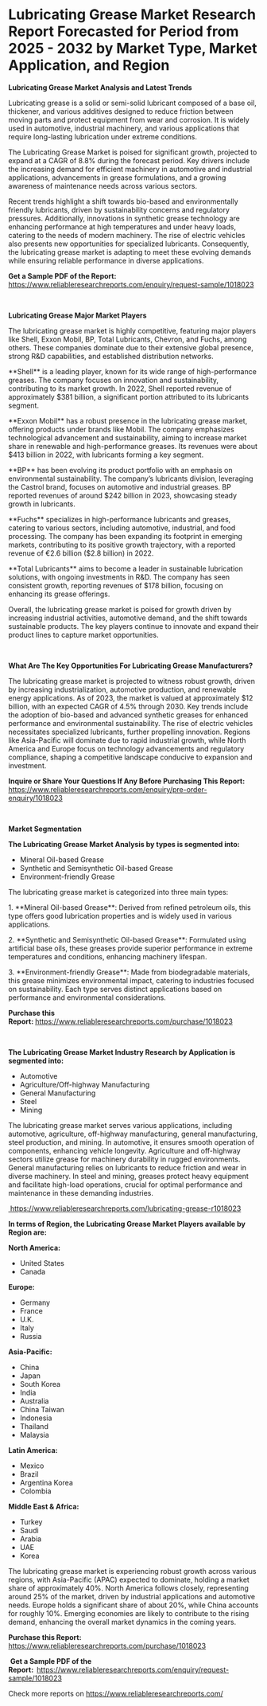 <p><h1>Lubricating Grease Market Research Report Forecasted for Period from 2025 -  2032 by Market Type, Market Application, and Region</h1></p><p><strong>Lubricating Grease Market Analysis and Latest Trends</strong></p>
<p><p>Lubricating grease is a solid or semi-solid lubricant composed of a base oil, thickener, and various additives designed to reduce friction between moving parts and protect equipment from wear and corrosion. It is widely used in automotive, industrial machinery, and various applications that require long-lasting lubrication under extreme conditions. </p><p>The Lubricating Grease Market is poised for significant growth, projected to expand at a CAGR of 8.8% during the forecast period. Key drivers include the increasing demand for efficient machinery in automotive and industrial applications, advancements in grease formulations, and a growing awareness of maintenance needs across various sectors. </p><p>Recent trends highlight a shift towards bio-based and environmentally friendly lubricants, driven by sustainability concerns and regulatory pressures. Additionally, innovations in synthetic grease technology are enhancing performance at high temperatures and under heavy loads, catering to the needs of modern machinery. The rise of electric vehicles also presents new opportunities for specialized lubricants. Consequently, the lubricating grease market is adapting to meet these evolving demands while ensuring reliable performance in diverse applications.</p></p>
<p><strong>Get a Sample PDF of the Report:&nbsp;</strong> <a href="https://www.reliableresearchreports.com/enquiry/request-sample/1018023?utm_campaign=2279&utm_medium=2&utm_source=Github&utm_content=ia&utm_term=02042025&utm_id=lubricating-grease">https://www.reliableresearchreports.com/enquiry/request-sample/1018023</a></p>
<p>&nbsp;</p>
<p><strong>Lubricating Grease Major Market Players</strong></p>
<p><p>The lubricating grease market is highly competitive, featuring major players like Shell, Exxon Mobil, BP, Total Lubricants, Chevron, and Fuchs, among others. These companies dominate due to their extensive global presence, strong R&D capabilities, and established distribution networks.</p><p>**Shell** is a leading player, known for its wide range of high-performance greases. The company focuses on innovation and sustainability, contributing to its market growth. In 2022, Shell reported revenue of approximately $381 billion, a significant portion attributed to its lubricants segment.</p><p>**Exxon Mobil** has a robust presence in the lubricating grease market, offering products under brands like Mobil. The company emphasizes technological advancement and sustainability, aiming to increase market share in renewable and high-performance greases. Its revenues were about $413 billion in 2022, with lubricants forming a key segment.</p><p>**BP** has been evolving its product portfolio with an emphasis on environmental sustainability. The company’s lubricants division, leveraging the Castrol brand, focuses on automotive and industrial greases. BP reported revenues of around $242 billion in 2023, showcasing steady growth in lubricants.</p><p>**Fuchs** specializes in high-performance lubricants and greases, catering to various sectors, including automotive, industrial, and food processing. The company has been expanding its footprint in emerging markets, contributing to its positive growth trajectory, with a reported revenue of €2.6 billion ($2.8 billion) in 2022.</p><p>**Total Lubricants** aims to become a leader in sustainable lubrication solutions, with ongoing investments in R&D. The company has seen consistent growth, reporting revenues of $178 billion, focusing on enhancing its grease offerings.</p><p>Overall, the lubricating grease market is poised for growth driven by increasing industrial activities, automotive demand, and the shift towards sustainable products. The key players continue to innovate and expand their product lines to capture market opportunities.</p></p>
<p>&nbsp;</p>
<p><strong>What Are The Key Opportunities For Lubricating Grease Manufacturers?</strong></p>
<p><p>The lubricating grease market is projected to witness robust growth, driven by increasing industrialization, automotive production, and renewable energy applications. As of 2023, the market is valued at approximately $12 billion, with an expected CAGR of 4.5% through 2030. Key trends include the adoption of bio-based and advanced synthetic greases for enhanced performance and environmental sustainability. The rise of electric vehicles necessitates specialized lubricants, further propelling innovation. Regions like Asia-Pacific will dominate due to rapid industrial growth, while North America and Europe focus on technology advancements and regulatory compliance, shaping a competitive landscape conducive to expansion and investment.</p></p>
<p><strong>Inquire or Share Your Questions If Any Before Purchasing This Report:</strong> <a href="https://www.reliableresearchreports.com/enquiry/pre-order-enquiry/1018023?utm_campaign=2279&utm_medium=2&utm_source=Github&utm_content=ia&utm_term=02042025&utm_id=lubricating-grease">https://www.reliableresearchreports.com/enquiry/pre-order-enquiry/1018023</a></p>
<p>&nbsp;</p>
<p><strong>Market Segmentation</strong></p>
<p><strong>The Lubricating Grease Market Analysis by types is segmented into:</strong></p>
<p><ul><li>Mineral Oil-based Grease</li><li>Synthetic and Semisynthetic Oil-based Grease</li><li>Environment-friendly Grease</li></ul></p>
<p><p>The lubricating grease market is categorized into three main types: </p><p>1. **Mineral Oil-based Grease**: Derived from refined petroleum oils, this type offers good lubrication properties and is widely used in various applications. </p><p>2. **Synthetic and Semisynthetic Oil-based Grease**: Formulated using artificial base oils, these greases provide superior performance in extreme temperatures and conditions, enhancing machinery lifespan. </p><p>3. **Environment-friendly Grease**: Made from biodegradable materials, this grease minimizes environmental impact, catering to industries focused on sustainability. Each type serves distinct applications based on performance and environmental considerations.</p></p>
<p><strong>Purchase this Report:&nbsp;</strong><a href="https://www.reliableresearchreports.com/purchase/1018023?utm_campaign=2279&utm_medium=2&utm_source=Github&utm_content=ia&utm_term=02042025&utm_id=lubricating-grease">https://www.reliableresearchreports.com/purchase/1018023</a></p>
<p>&nbsp;</p>
<p><strong>The Lubricating Grease Market Industry Research by Application is segmented into:</strong></p>
<p><ul><li>Automotive</li><li>Agriculture/Off-highway Manufacturing</li><li>General Manufacturing</li><li>Steel</li><li>Mining</li></ul></p>
<p><p>The lubricating grease market serves various applications, including automotive, agriculture, off-highway manufacturing, general manufacturing, steel production, and mining. In automotive, it ensures smooth operation of components, enhancing vehicle longevity. Agriculture and off-highway sectors utilize grease for machinery durability in rugged environments. General manufacturing relies on lubricants to reduce friction and wear in diverse machinery. In steel and mining, greases protect heavy equipment and facilitate high-load operations, crucial for optimal performance and maintenance in these demanding industries.</p></p>
<p><a href="https://www.reliableresearchreports.com/lubricating-grease-r1018023?utm_campaign=2279&utm_medium=2&utm_source=Github&utm_content=ia&utm_term=02042025&utm_id=lubricating-grease">&nbsp;https://www.reliableresearchreports.com/lubricating-grease-r1018023</a></p>
<p><strong>In terms of Region, the Lubricating Grease Market Players available by Region are:</strong></p>
<p>
    <p> <strong> North America: </strong>
        <ul>
            <li>United States</li>
            <li>Canada</li>
        </ul>
        </p> 
    <p> <strong> Europe: </strong>
        <ul>
            <li>Germany</li>
            <li>France</li>
            <li>U.K.</li>
            <li>Italy</li>
            <li>Russia</li>
        </ul>
        </p> 
    <p> <strong> Asia-Pacific: </strong>
        <ul>
            <li>China</li>
            <li>Japan</li>
            <li>South Korea</li>
            <li>India</li>
            <li>Australia</li>
            <li>China Taiwan</li>
            <li>Indonesia</li>
            <li>Thailand</li>
            <li>Malaysia</li>
        </ul>
        </p> 
    <p> <strong> Latin America: </strong>
        <ul>
            <li>Mexico</li>
            <li>Brazil</li>
            <li>Argentina Korea</li>
            <li>Colombia</li>
        </ul>
        </p> 
    <p> <strong> Middle East & Africa: </strong>
        <ul>
            <li>Turkey</li>
            <li>Saudi</li>
            <li>Arabia</li>
            <li>UAE</li>
            <li>Korea</li>
        </ul>
    </p>
    </p>
<p><p>The lubricating grease market is experiencing robust growth across various regions, with Asia-Pacific (APAC) expected to dominate, holding a market share of approximately 40%. North America follows closely, representing around 25% of the market, driven by industrial applications and automotive needs. Europe holds a significant share of about 20%, while China accounts for roughly 10%. Emerging economies are likely to contribute to the rising demand, enhancing the overall market dynamics in the coming years.</p></p>
<p><strong>Purchase this Report: </strong><a href="https://www.reliableresearchreports.com/purchase/1018023?utm_campaign=2279&utm_medium=2&utm_source=Github&utm_content=ia&utm_term=02042025&utm_id=lubricating-grease">https://www.reliableresearchreports.com/purchase/1018023</a></p>
<p>&nbsp;<strong>Get a Sample PDF of the Report:&nbsp;&nbsp;</strong><a href="https://www.reliableresearchreports.com/enquiry/request-sample/1018023?utm_campaign=2279&utm_medium=2&utm_source=Github&utm_content=ia&utm_term=02042025&utm_id=lubricating-grease">https://www.reliableresearchreports.com/enquiry/request-sample/1018023</a></p>
<p><strong></strong></p>
<p>Check more reports on <a href="https://www.reliableresearchreports.com/?utm_campaign=2279&utm_medium=2&utm_source=Github&utm_content=ia&utm_term=02042025&utm_id=lubricating-grease">https://www.reliableresearchreports.com/</a></p>
